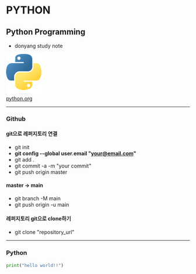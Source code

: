 # PYTHON
## Python Programming
* donyang study note

[<img src="imgs/pythonlogo.webp" width="100px"><br>python.org ](https://www.python.org/)

<hr/>

### Github
#### git으로 레퍼지토리 연결
* git init
* __git config --global user.email "your@email.com"__
* git add .
* git commit -a -m "your commit"
* git push origin master
#### master -> main
* git branch -M main
* git push origin -u main
#### 레퍼지토리 git으로 clone하기
* git clone "repository_url"

<hr/>

### Python

```python
print("hello world!!")
```
